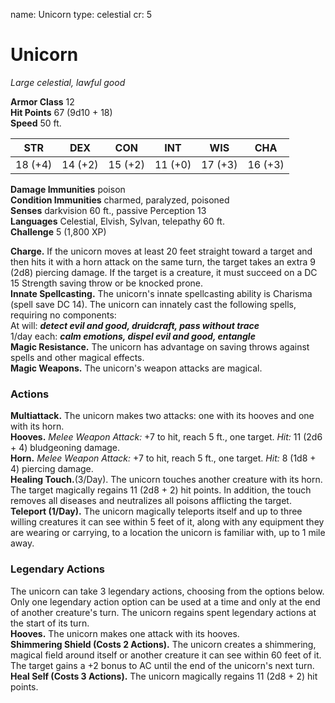 name: Unicorn
type: celestial
cr: 5

# Unicorn 
_Large celestial, lawful good_

**Armor Class** 12    
**Hit Points** 67 (9d10 + 18)    
**Speed** 50 ft. 

| STR     | DEX     | CON     | INT     | WIS     | CHA     |
|---------|---------|---------|---------|---------|---------|
| 18 (+4) | 14 (+2) | 15 (+2) | 11 (+0) | 17 (+3) | 16 (+3) |

**Damage Immunities** poison    
**Condition Immunities** charmed, paralyzed, poisoned    
**Senses** darkvision 60 ft., passive Perception 13    
**Languages** Celestial, Elvish, Sylvan, telepathy 60 ft.    
**Challenge** 5 (1,800 XP) 

**Charge.** If the unicorn moves at least 20 feet straight toward a target and then hits it with a horn attack on the same turn, the target takes an extra 9 (2d8) piercing damage. If the target is a creature, it must succeed on a DC 15 Strength saving throw or be knocked prone.    
**Innate Spellcasting.** The unicorn's innate spellcasting ability is Charisma (spell save DC 14). The unicorn can innately cast the following spells, requiring no components:    
At will: **_detect evil and good, druidcraft, pass without trace_**    
1/day each: **_calm emotions, dispel evil and good, entangle_**    
**Magic Resistance.** The unicorn has advantage on saving throws against spells and other magical effects.    
**Magic Weapons.** The unicorn's weapon attacks are magical. 

### Actions 
**Multiattack.** The unicorn makes two attacks: one with its hooves and one with its horn.    
**Hooves.** _Melee Weapon Attack:_ +7 to hit, reach 5 ft., one target. _Hit:_ 11 (2d6 + 4) bludgeoning damage.    
**Horn.** _Melee Weapon Attack:_ +7 to hit, reach 5 ft., one target. _Hit:_ 8 (1d8 + 4) piercing damage.    
**Healing Touch.**(3/Day). The unicorn touches another creature with its horn. The target magically regains 11 (2d8 + 2) hit points. In addition, the touch removes all diseases and neutralizes all poisons afflicting the target.    
**Teleport (1/Day).** The unicorn magically teleports itself and up to three willing creatures it can see within 5 feet of it, along with any equipment they are wearing or carrying, to a location the unicorn is familiar with, up to 1 mile away. 

### Legendary Actions 
The unicorn can take 3 legendary actions, choosing from the options below. Only one legendary action option can be used at a time and only at the end of another creature's turn. The unicorn regains spent legendary actions at the start of its turn.    
**Hooves.** The unicorn makes one attack with its hooves.    
**Shimmering Shield (Costs 2 Actions).** The unicorn creates a shimmering, magical field around itself or another creature it can see within 60 feet of it. The target gains a +2 bonus to AC until the end of the unicorn's next turn.    
**Heal Self (Costs 3 Actions).** The unicorn magically regains 11 (2d8 + 2) hit points.